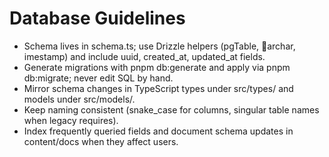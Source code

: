 # Database Guidelines

- Schema lives in schema.ts; use Drizzle helpers (pgTable, archar, 	imestamp) and include uuid, created_at, updated_at fields.
- Generate migrations with pnpm db:generate and apply via pnpm db:migrate; never edit SQL by hand.
- Mirror schema changes in TypeScript types under src/types/ and models under src/models/.
- Keep naming consistent (snake_case for columns, singular table names when legacy requires).
- Index frequently queried fields and document schema updates in content/docs when they affect users.
